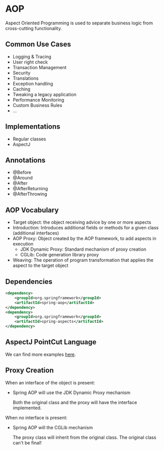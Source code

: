 # AOP

Aspect Oriented Programming is used to separate business logic from cross-cutting functionality.

## Common Use Cases

- Logging & Tracing
- User right check
- Transaction Management
- Security
- Translations
- Exception handling
- Caching
- Tweaking a legacy application
- Performance Monitoring
- Custom Business Rules
- ...

## Implementations

- Regular classes
- AspectJ

## Annotations

- @Before
- @Around
- @After
- @AfterReturning
- @AfterThrowing

## AOP Vocabulary

- Target object: the object receiving advice by one or more aspects
- Introduction: Introduces additional fields or methods for a given class (additional interfaces)
- AOP Proxy: Object created by the AOP framework, to add aspects in execution
  - JDK Dynamic Proxy: Standard mechanism of proxy creation
  - CGLib: Code generation library proxy
- Weaving: The operation of program transformation that applies the aspect to the target object

## Dependencies

```xml
<dependency>
    <groupId>org.springframework</groupId>
    <artifactId>spring-aop</artifactId>
</dependency>
<dependency>
    <groupId>org.springframework</groupId>
    <artifactId>spring-aspects</artifactId>
</dependency>
```

## AspectJ PointCut Language

We can find more examples [here](https://www.baeldung.com/spring-aop-pointcut-tutorial).

## Proxy Creation

When an interface of the object is present:
- Spring AOP will use the JDK Dynamic Proxy mechanism

  Both the original class and the proxy will have the interface implemented.

When no interface is present:
- Spring AOP will the CGLib mechanism

  The proxy class will inherit from the original class. The original class can't be final!